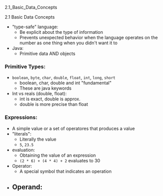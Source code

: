 2.1_Basic_Data_Concepts

2.1 Basic Data Concepts

- "type-safe" language:
	- Be explicit about the type of information
	- Prevents unexpected behavior when the language operates on the number as one thing when you didn't want it to
- Java:
	- Primitive data AND objects
### Primitive Types:
- `boolean`, `byte`, `char`, `double`, `float`, `int`, `long`, `short`
	- boolean, char, double and int "fundamental"
	- These are java keywords
- Int vs reals (double, float):
	- int is exact, double is approx.
	- double is more precise than float
### Expressions:
- A simple value or a set of operatores that produces a value
- "literals":
	- Literally the value
	- `5`, `23.5`
- evaluation:
	- Obtaining the value of an expression
	- `(2 * 6) + (4 * 4) + 2` evaluates to 30
- Operator:
	- A special symbol that indicates an operation
- Operand:
	- 